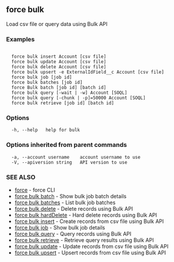 ## force bulk

Load csv file or query data using Bulk API

### Examples

```

  force bulk insert Account [csv file]
  force bulk update Account [csv file]
  force bulk delete Account [csv file]
  force bulk upsert -e ExternalIdField__c Account [csv file]
  force bulk job [job id]
  force bulk batches [job id]
  force Bulk batch [job id] [batch id]
  force bulk query [-wait | -w] Account [SOQL]
  force bulk query [-chunk | -p]=50000 Account [SOQL]
  force bulk retrieve [job id] [batch id]

```

### Options

```
  -h, --help   help for bulk
```

### Options inherited from parent commands

```
  -a, --account username    account username to use
  -V, --apiversion string   API version to use
```

### SEE ALSO

* [force](force.md)	 - force CLI
* [force bulk batch](force_bulk_batch.md)	 - Show bulk job batch details
* [force bulk batches](force_bulk_batches.md)	 - List bulk job batches
* [force bulk delete](force_bulk_delete.md)	 - Delete records using Bulk API
* [force bulk hardDelete](force_bulk_hardDelete.md)	 - Hard delete records using Bulk API
* [force bulk insert](force_bulk_insert.md)	 - Create records from csv file using Bulk API
* [force bulk job](force_bulk_job.md)	 - Show bulk job details
* [force bulk query](force_bulk_query.md)	 - Query records using Bulk API
* [force bulk retrieve](force_bulk_retrieve.md)	 - Retrieve query results using Bulk API
* [force bulk update](force_bulk_update.md)	 - Update records from csv file using Bulk API
* [force bulk upsert](force_bulk_upsert.md)	 - Upsert records from csv file using Bulk API

